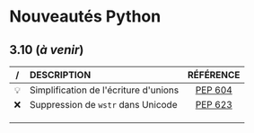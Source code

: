 # Nouveautés Python

## 3.10 (_à venir_)

|/|DESCRIPTION|RÉFÉRENCE|
|:--:|:--|:--:|
|💡|Simplification de l'écriture d'unions|[PEP 604](https://www.python.org/dev/peps/pep-0604/)|
|❌|Suppression de `wstr` dans Unicode|[PEP 623](https://www.python.org/dev/peps/pep-0623/)|
||||
||||
||||

